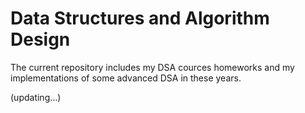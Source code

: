 # Data Structures and Algorithm Design

The current repository includes my DSA cources homeworks and my implementations of some advanced DSA in these years.

(updating...)

